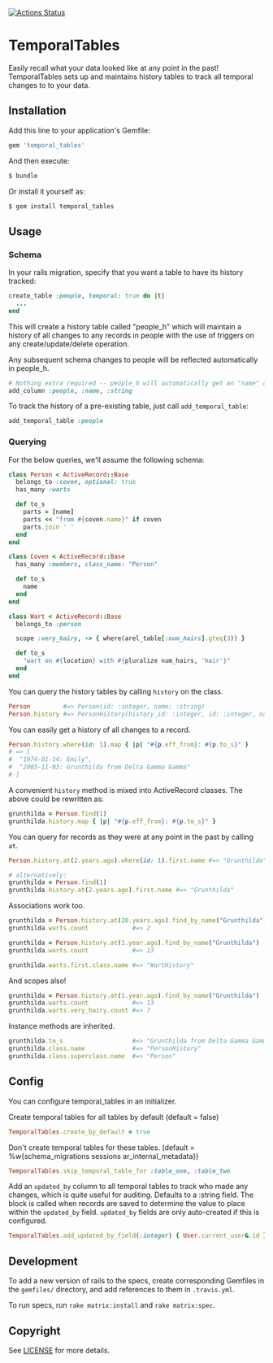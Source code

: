 [![Actions Status](https://github.com/bkroeker/temporal_tables/workflows/Continuous%20Integration/badge.svg?branch=master)](https://github.com/bkroeker/temporal_tables/actions)

# TemporalTables

Easily recall what your data looked like at any point in the past!  TemporalTables sets up and maintains history tables to track all temporal changes to to your data.

## Installation

Add this line to your application's Gemfile:
``` ruby
gem 'temporal_tables'
```

And then execute:
``` bash
$ bundle
```

Or install it yourself as:
``` bash
$ gem install temporal_tables
```

## Usage

### Schema

In your rails migration, specify that you want a table to have its history tracked:
``` ruby
create_table :people, temporal: true do |t|
  ...
end
```

This will create a history table called "people_h" which will maintain a history of all changes to any records in people with the use of triggers on any create/update/delete operation.

Any subsequent schema changes to people will be reflected automatically in people_h.

``` ruby
# Nothing extra required -- people_h will automatically get an "name" column too!
add_column :people, :name, :string
```

To track the history of a pre-existing table, just call `add_temporal_table`:
``` ruby
add_temporal_table :people
```

### Querying

For the below queries, we'll assume the following schema:
``` ruby
class Person < ActiveRecord::Base
  belongs_to :coven, optional: true
  has_many :warts

  def to_s
    parts = [name]
    parts << "from #{coven.name}" if coven
    parts.join ' '
  end
end

class Coven < ActiveRecord::Base
  has_many :members, class_name: "Person"

  def to_s
    name
  end
end

class Wart < ActiveRecord::Base
  belongs_to :person

  scope :very_hairy, -> { where(arel_table[:num_hairs].gteq(3)) }

  def to_s
    "wart on #{location} with #{pluralize num_hairs, 'hair'}"
  end
end
```

You can query the history tables by calling `history` on the class.
``` ruby
Person         #=> Person(id: :integer, name: :string)
Person.history #=> PersonHistory(history_id: :integer, id: :integer, name: :string, eff_from: :datetime, eff_to: :datetime)
```

You can easily get a history of all changes to a record.
``` ruby
Person.history.where(id: 1).map { |p| "#{p.eff_from}: #{p.to_s}" }
# => [
#  "1974-01-14: Emily",
#  "2003-11-03: Grunthilda from Delta Gamma Gamma"
# ]
```

A convenient `history` method is mixed into ActiveRecord classes.  The above could be rewritten as:
``` ruby
grunthilda = Person.find(1)
grunthilda.history.map { |p| "#{p.eff_from}: #{p.to_s}" }
```

You can query for records as they were at any point in the past by calling `at`.
``` ruby
Person.history.at(2.years.ago).where(id: 1).first.name #=> "Grunthilda"

# alternatively:
grunthilda = Person.find(1)
grunthilda.history.at(2.years.ago).first.name #=> "Grunthilda"
```

Associations work too.
``` ruby
grunthilda = Person.history.at(20.years.ago).find_by_name("Grunthilda")
grunthilda.warts.count            #=> 2

grunthilda = Person.history.at(1.year.ago).find_by_name("Grunthilda")
grunthilda.warts.count            #=> 13

grunthilda.warts.first.class.name #=> "WartHistory"
```

And scopes also!
``` ruby
grunthilda = Person.history.at(1.year.ago).find_by_name("Grunthilda")
grunthilda.warts.count            #=> 13
grunthilda.warts.very_hairy.count #=> 7
```

Instance methods are inherited.
``` ruby
grunthilda.to_s                   #=> "Grunthilda from Delta Gamma Gamma"
grunthilda.class.name             #=> "PersonHistory"
grunthilda.class.superclass.name  #=> "Person"
```

## Config
You can configure temporal_tables in an initializer.

Create temporal tables for all tables by default (default = false)
``` ruby
TemporalTables.create_by_default = true
```

Don't create temporal tables for these tables.  (default = %w{schema_migrations sessions ar_internal_metadata})
``` ruby
TemporalTables.skip_temporal_table_for :table_one, :table_two
```

Add an `updated_by` column to all temporal tables to track who made any changes, which is quite useful for auditing.  Defaults to a :string field.  The block is called when records are saved to determine the value to place within the `updated_by` field.  `updated_by` fields are only auto-created if this is configured.
``` ruby
TemporalTables.add_updated_by_field(:integer) { User.current_user&.id }
```

## Development

To add a new version of rails to the specs, create corresponding Gemfiles in the `gemfiles/` directory, and add references to them in `.travis.yml`.

To run specs, run `rake matrix:install` and `rake matrix:spec`.

## Copyright
See [LICENSE](https://github.com/bkroeker/temporal_tables/blob/master/LICENSE.txt) for more details.

